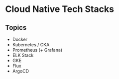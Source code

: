 # Cloud Native Tech Stacks

## Topics

- Docker 
- Kubernetes / CKA
- Prometheus (+ Grafana)
- ELK Stack
- GKE
- Flux
- ArgoCD
